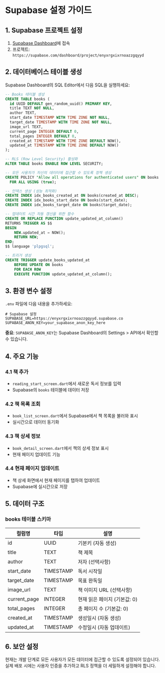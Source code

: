 # Supabase 설정 가이드

## 1. Supabase 프로젝트 설정

1. [Supabase Dashboard](https://supabase.com/dashboard)에 접속
2. 프로젝트: `https://supabase.com/dashboard/project/enyxrgxixrnoazzgqyyd`

## 2. 데이터베이스 테이블 생성

Supabase Dashboard의 SQL Editor에서 다음 SQL을 실행하세요:

```sql
-- Books 테이블 생성
CREATE TABLE books (
  id UUID DEFAULT gen_random_uuid() PRIMARY KEY,
  title TEXT NOT NULL,
  author TEXT,
  start_date TIMESTAMP WITH TIME ZONE NOT NULL,
  target_date TIMESTAMP WITH TIME ZONE NOT NULL,
  image_url TEXT,
  current_page INTEGER DEFAULT 0,
  total_pages INTEGER DEFAULT 0,
  created_at TIMESTAMP WITH TIME ZONE DEFAULT NOW(),
  updated_at TIMESTAMP WITH TIME ZONE DEFAULT NOW()
);

-- RLS (Row Level Security) 활성화
ALTER TABLE books ENABLE ROW LEVEL SECURITY;

-- 모든 사용자가 자신의 데이터에 접근할 수 있도록 정책 생성
CREATE POLICY "Allow all operations for authenticated users" ON books
  FOR ALL USING (true);

-- 인덱스 생성 (성능 최적화)
CREATE INDEX idx_books_created_at ON books(created_at DESC);
CREATE INDEX idx_books_start_date ON books(start_date);
CREATE INDEX idx_books_target_date ON books(target_date);

-- 업데이트 시간 자동 갱신을 위한 함수
CREATE OR REPLACE FUNCTION update_updated_at_column()
RETURNS TRIGGER AS $$
BEGIN
    NEW.updated_at = NOW();
    RETURN NEW;
END;
$$ language 'plpgsql';

-- 트리거 생성
CREATE TRIGGER update_books_updated_at
    BEFORE UPDATE ON books
    FOR EACH ROW
    EXECUTE FUNCTION update_updated_at_column();
```

## 3. 환경 변수 설정

`.env` 파일에 다음 내용을 추가하세요:

```env
# Supabase 설정
SUPABASE_URL=https://enyxrgxixrnoazzgqyyd.supabase.co
SUPABASE_ANON_KEY=your_supabase_anon_key_here
```

**중요**: `SUPABASE_ANON_KEY`는 Supabase Dashboard의 Settings > API에서 확인할 수 있습니다.

## 4. 주요 기능

### 4.1 책 추가

- `reading_start_screen.dart`에서 새로운 독서 정보를 입력
- Supabase의 `books` 테이블에 데이터 저장

### 4.2 책 목록 조회

- `book_list_screen.dart`에서 Supabase에서 책 목록을 불러와 표시
- 실시간으로 데이터 동기화

### 4.3 책 상세 정보

- `book_detail_screen.dart`에서 책의 상세 정보 표시
- 현재 페이지 업데이트 기능

### 4.4 현재 페이지 업데이트

- 책 상세 화면에서 현재 페이지를 탭하여 업데이트
- Supabase에 실시간으로 저장

## 5. 데이터 구조

### books 테이블 스키마

| 컬럼명       | 타입      | 설명                         |
| ------------ | --------- | ---------------------------- |
| id           | UUID      | 기본키 (자동 생성)           |
| title        | TEXT      | 책 제목                      |
| author       | TEXT      | 저자 (선택사항)              |
| start_date   | TIMESTAMP | 독서 시작일                  |
| target_date  | TIMESTAMP | 목표 완독일                  |
| image_url    | TEXT      | 책 이미지 URL (선택사항)     |
| current_page | INTEGER   | 현재 읽은 페이지 (기본값: 0) |
| total_pages  | INTEGER   | 총 페이지 수 (기본값: 0)     |
| created_at   | TIMESTAMP | 생성일시 (자동 생성)         |
| updated_at   | TIMESTAMP | 수정일시 (자동 업데이트)     |

## 6. 보안 설정

현재는 개발 단계로 모든 사용자가 모든 데이터에 접근할 수 있도록 설정되어 있습니다.
실제 배포 시에는 사용자 인증을 추가하고 RLS 정책을 더 세밀하게 설정해야 합니다.
